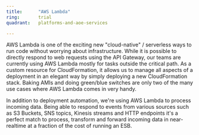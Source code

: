 ```yaml
---
title:      "AWS Lambda"
ring:       trial
quadrant:   platforms-and-aoe-services

---
```

AWS Lambda is one of the exciting new "cloud-native" / serverless ways to run code without worrying about infrastructure. While it is possible to directly respond to web requests using the API Gateway, our teams are currently using AWS Lambda mostly for tasks outside the critical path. As a custom resource for CloudFormation, it allows us to manage all aspects of a deployment in an elegant way by simply deploying a new CloudFormation stack. Baking AMIs and doing green/blue switches are only two of the many use cases where AWS Lambda comes in very handy.

In addition to deployment automation, we're using AWS Lambda to process incoming data. Being able to respond to events from various sources such as S3 Buckets, SNS topics, Kinesis streams and HTTP endpoints it's a perfect match to process, transform and forward incoming data in near-realtime at a fraction of the cost of running an ESB.
